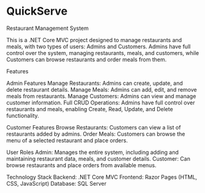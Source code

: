 # QuickServe
Restaurant Management System

This is a .NET Core MVC project designed to manage restaurants and meals, with two types of users: Admins and Customers. Admins have full control over the system, managing restaurants, meals, and customers, while Customers can browse restaurants and order meals from them.

Features


Admin Features
Manage Restaurants: Admins can create, update, and delete restaurant details.
Manage Meals: Admins can add, edit, and remove meals from restaurants.
Manage Customers: Admins can view and manage customer information.
Full CRUD Operations: Admins have full control over restaurants and meals, enabling Create, Read, Update, and Delete functionality.


Customer Features
Browse Restaurants: Customers can view a list of restaurants added by admins.
Order Meals: Customers can browse the menu of a selected restaurant and place orders.


User Roles
Admin: Manages the entire system, including adding and maintaining restaurant data, meals, and customer details.
Customer: Can browse restaurants and place orders from available menus.


Technology Stack
Backend: .NET Core MVC
Frontend: Razor Pages (HTML, CSS, JavaScript)
Database: SQL Server
